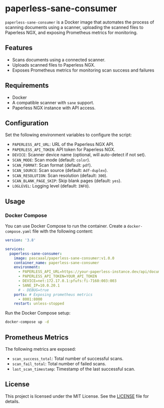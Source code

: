 # paperless-sane-consumer

`paperless-sane-consumer` is a Docker image that automates the process of scanning documents using a scanner, uploading the scanned files to Paperless NGX, and exposing Prometheus metrics for monitoring.

## Features

- Scans documents using a connected scanner.
- Uploads scanned files to Paperless NGX.
- Exposes Prometheus metrics for monitoring scan success and failures

## Requirements

- Docker
- A compatible scanner with `sane` support.
- Paperless NGX instance with API access.

## Configuration

Set the following environment variables to configure the script:

- `PAPERLESS_API_URL`: URL of the Paperless NGX API.
- `PAPERLESS_API_TOKEN`: API token for Paperless NGX.
- `DEVICE`: Scanner device name (optional, will auto-detect if not set).
- `SCAN_MODE`: Scan mode (default: `color`).
- `SCAN_FORMAT`: Scan format (default: `pdf`).
- `SCAN_SOURCE`: Scan source (default: `Adf-duplex`).
- `SCAN_RESOLUTION`: Scan resolution (default: `300`).
- `SCAN_BLANK_PAGE_SKIP`: Skip blank pages (default: `yes`).
- `LOGLEVEL`: Logging level (default: `INFO`).

## Usage

### Docker Compose

You can use Docker Compose to run the container. Create a `docker-compose.yaml` file with the following content:

```yaml
version: '3.8'

services:
  paperless-sane-consumer:
    image: pascaaal/paperless-sane-consumer:v1.0.0
    container_name: paperless-sane-consumer
    environment:
      - PAPERLESS_API_URL=https://your-paperless-instance.dev/api/documents/post_document/
      - PAPERLESS_API_TOKEN=YOUR_API_TOKEN
      - DEVICE=net:172.17.0.1:pfufs:fi-7160:003:003
      - SANE_IP=10.0.20.1
      # - DEBUG=true
    ports: # Exposing prometheus metrics
      - 8001:8000
    restart: unless-stopped
```

Run the Docker Compose setup:
```sh
docker-compose up -d
```

## Prometheus Metrics

The following metrics are exposed:

- `scan_success_total`: Total number of successful scans.
- `scan_fail_total`: Total number of failed scans.
- `last_scan_timestamp`: Timestamp of the last successful scan.

## License

This project is licensed under the MIT License. See the [LICENSE](LICENSE) file for details.